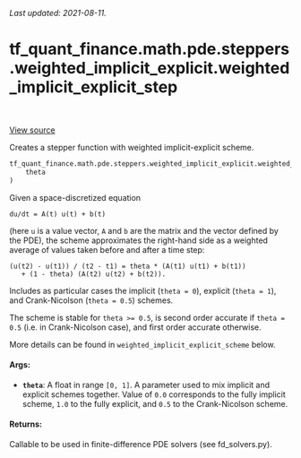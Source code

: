 <!--
This file is generated by a tool. Do not edit directly.
For open-source contributions the docs will be updated automatically.
-->

*Last updated: 2021-08-11.*

<div itemscope itemtype="http://developers.google.com/ReferenceObject">
<meta itemprop="name" content="tf_quant_finance.math.pde.steppers.weighted_implicit_explicit.weighted_implicit_explicit_step" />
<meta itemprop="path" content="Stable" />
</div>

# tf_quant_finance.math.pde.steppers.weighted_implicit_explicit.weighted_implicit_explicit_step

<!-- Insert buttons and diff -->

<table class="tfo-notebook-buttons tfo-api" align="left">
</table>

<a target="_blank" href="https://github.com/google/tf-quant-finance/blob/master/tf_quant_finance/math/pde/steppers/weighted_implicit_explicit.py">View source</a>



Creates a stepper function with weighted implicit-explicit scheme.

```python
tf_quant_finance.math.pde.steppers.weighted_implicit_explicit.weighted_implicit_explicit_step(
    theta
)
```



<!-- Placeholder for "Used in" -->

Given a space-discretized equation

```
du/dt = A(t) u(t) + b(t)
```
(here `u` is a value vector, `A` and `b` are the matrix and the vector defined
by the PDE), the scheme approximates the right-hand side as a weighted average
of values taken before and after a time step:

```
(u(t2) - u(t1)) / (t2 - t1) = theta * (A(t1) u(t1) + b(t1))
   + (1 - theta) (A(t2) u(t2) + b(t2)).
```

Includes as particular cases the implicit (`theta = 0`), explicit
(`theta = 1`), and Crank-Nicolson (`theta = 0.5`) schemes.

The scheme is stable for `theta >= 0.5`, is second order accurate if
`theta = 0.5` (i.e. in Crank-Nicolson case), and first order accurate
otherwise.

More details can be found in `weighted_implicit_explicit_scheme` below.

#### Args:


* <b>`theta`</b>: A float in range `[0, 1]`. A parameter used to mix implicit and
  explicit schemes together. Value of `0.0` corresponds to the fully
  implicit scheme, `1.0` to the fully explicit, and `0.5` to the
  Crank-Nicolson scheme.


#### Returns:

Callable to be used in finite-difference PDE solvers (see fd_solvers.py).
